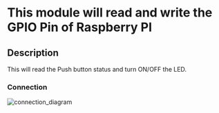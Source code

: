 # This module will read and write the GPIO Pin of Raspberry PI

## Description

This will read the Push button status and turn ON/OFF the LED.

### Connection

![connection_diagram](https://github.com/Chandanaa-Chandu/PersonalProjects/assets/114139501/d0b03f93-ffc7-45bd-863b-32bade00e111)
